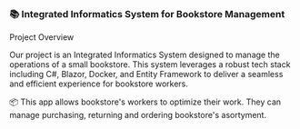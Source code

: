 ### 📚 Integrated Informatics System for Bookstore Management

Project Overview

Our project is an Integrated Informatics System designed to manage the operations of a small bookstore. This system leverages a robust tech stack including C#, Blazor, Docker, and Entity Framework to deliver a seamless and efficient experience for bookstore workers.

📦 This app allows bookstore's workers to optimize their work. They can manage purchasing, returning and ordering bookstore's asortyment. 

